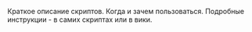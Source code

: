 Краткое описание скриптов. Когда и зачем пользоваться. Подробные инструкции - в самих скриптах или в вики.
